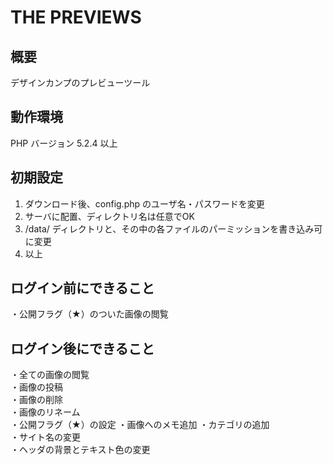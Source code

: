 # THE PREVIEWS

## 概要
デザインカンプのプレビューツール


## 動作環境
PHP バージョン 5.2.4 以上


## 初期設定
1. ダウンロード後、config.php のユーザ名・パスワードを変更
2. サーバに配置、ディレクトリ名は任意でOK
3. /data/ ディレクトリと、その中の各ファイルのパーミッションを書き込み可に変更
4. 以上


## ログイン前にできること
・公開フラグ（★）のついた画像の閲覧


## ログイン後にできること
・全ての画像の閲覧  
・画像の投稿  
・画像の削除  
・画像のリネーム  
・公開フラグ（★）の設定
・画像へのメモ追加
・カテゴリの追加  
・サイト名の変更  
・ヘッダの背景とテキスト色の変更


